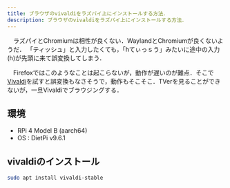 ```yaml
---
title: ブラウザのvivaldiをラズパイ上にインストールする方法．
description: ブラウザのvivaldiをラズパイ上にインストールする方法．
---
```

　ラズパイとChromiumは相性が良くない．WaylandとChromiumが良くないようだ．
「ティッシュ」と入力したくても，「hてぃっｓう」みたいに途中の入力(h)が先頭に来て誤変換してしまう．

　Firefoxではこのようなことは起こらないが，動作が遅いのが難点．そこで[Vivaldi](https://vivaldi.com/ja/)を試すと誤変換もなさそうで，動作もそこそこ．TVerを見ることができないが，一旦Vivaldiでブラウジングする．

## 環境
- RPi 4 Model B (aarch64)
- OS : DietPi v9.6.1

## vivaldiのインストール
```bash
sudo apt install vivaldi-stable
```
